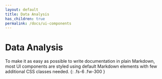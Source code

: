 ```yaml
---
layout: default
title: Data Analysis
has_children: true
permalink: /docs/ui-components
---
```


# Data Analysis

To make it as easy as possible to write documentation in plain Markdown, most UI components are styled using default Markdown elements with few additional CSS classes needed.
{: .fs-6 .fw-300 }
